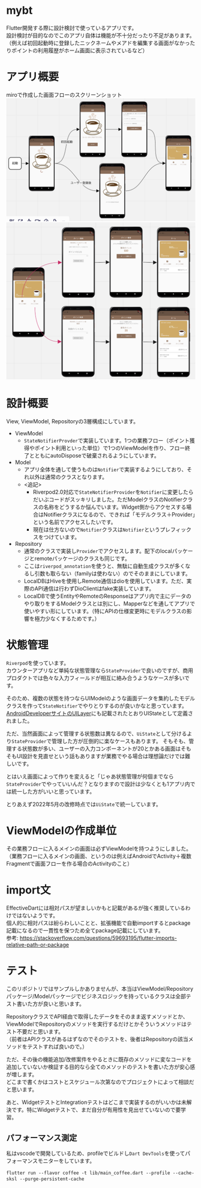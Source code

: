 # mybt
Flutter開発する際に設計検討で使っているアプリです。  
設計検討が目的なのでこのアプリ自体は機能が不十分だったり不足があります。  
（例えば初回起動時に登録したニックネームやメアドを編集する画面がなかったりポイントの利用履歴がホーム画面に表示されているなど）  

# アプリ概要
miroで作成した画面フローのスクリーンショット  
![01_start](./screenshot/01_起動処理フロー.png)  
![02_business](./screenshot/02_ポイント獲得と利用フロー.png)

# 設計概要
View, ViewModel, Repositoryの3層構成にしています。  
- ViewModel
  - `StateNotifierProvder`で実装しています。1つの業務フロー（ポイント獲得やポイント利用といった単位）で1つのViewModelを作り、フロー終了とともにautoDisposeで破棄されるようにしています。
- Model
  - アプリ全体を通して使うものは`Notifier`で実装するようにしており、それ以外は通常のクラスとなります。
  - <追記> 
     - Riverpod2.0対応で`StateNotifierProvider`を`Notifier`に変更したらだいぶコードがスッキリしました。ただModelクラスのNotifierクラスの名称をどうするか悩んでいます。Widget側からアクセスする場合はNotifierクラスになるので、できれば「モデルクラス＋Provider」という名前でアクセスしたいです。
     - 現在は仕方ないので`Notifier`クラスは`Notifier`というプレフィックスをつけています。
- Repository
  - 通常のクラスで実装し`Provider`でアクセスします。配下のlocalパッケージとremoteパッケージのクラスも同じです。
  - ここは`riverpod_annotation`を使うと、無駄に自動生成クラスが多くなるし引数も取らない（familyは使わない）のでそのままにしています。
  - LocalDBはHiveを使用しRemote通信はdioを使用しています。ただ、実際のAPI通信は行わずDioClientはfake実装しています。
  - LocalDBで使うEntityやRemoteのResponseはアプリ内で主にデータのやり取りをするModelクラスとは別にし、Mapperなどを通してアプリで使いやすい形にしています。（特にAPIの仕様変更時にモデルクラスの影響を極力少なくするためです。）

# 状態管理
`Riverpod`を使っています。  
カウンターアプリなど単純な状態管理なら`StateProvider`で良いのですが、商用プロダクトでは色々な入力フィールドが相互に絡み合うようなケースが多いです。  

そのため、複数の状態を持つならUIModelのような画面データを集約したモデルクラスを作って`StateNotifier`でやりとりするのが良いかなと思っています。
[AndroidDeveloperサイトのUILayer](https://developer.android.com/jetpack/guide/ui-layer)にも記載されたとおりUIStateとして定義されました。

ただ、当然画面によって管理する状態数は異なるので、`UiState`として分けるより`StateProvider`で管理した方が圧倒的に楽なケースもあります。
そもそも、管理する状態数が多い、ユーザーの入力コンポーネントが20とかある画面はそもそもUI設計を見直せという話もありますが業務でやる場合は理想論だけでは難しいです。

とはいえ画面によって作りを変えると「じゃあ状態管理が何個までなら`StateProvider`でやっていいんだ？となりますので設計は少なくとも1アプリ内では統一した方がいいと思っています。

とりあえず2022年5月の改修時点では`UiState`で統一しています。

# ViewModelの作成単位
その業務フローに入るメインの画面は必ずViewModelを持つようにしました。  
（業務フローに入るメインの画面、というのは例えばAndroidでActivity＋複数Fragmentで画面フローを作る場合のActivityのこと）  

# import文
EffectiveDartには相対パスが望ましいかもと記載があるが強く推奨しているわけではないようです。  
個人的に相対パスは紛らわしいことと、拡張機能で自動importするとpackage記載になるので一貫性を保つため全てpackage記載にしています。  
参考: https://stackoverflow.com/questions/59693195/flutter-imports-relative-path-or-package  

# テスト
このリポジトリではサンプルしかありませんが、本当はViewModel/Repositoryパッケージ/Modelパッケージでビジネスロジックを持っているクラスは全部テスト書いた方が良いと思います。  

RepositoryクラスでAPI経由で取得したデータをそのまま返すメソッドとか、ViewModelでRepositoryのメソッドを実行するだけとかそういうメソッドはテスト不要だと思います。  
（前者はAPIクラスがあるはずなのでそのテストを、後者はRepositoryの該当メソッドをテストすれば良いので。）  

ただ、その後の機能追加/改修案件をやるときに既存のメソッドに変なコードを追加していないか検証する目的なら全てのメソッドのテストを書いた方が安心感が増します。  
どこまで書くかはコストとスケジュール次第なのでプロジェクトによって相談だと思います。  

あと、WidgetテストとIntegrationテストはどこまで実装するのがいいかは未解決です。特にWidgetテストで、まだ自分が有用性を見出せていないので要学習。  

## パフォーマンス測定
私はvscodeで開発しているため、profileでビルドし`Dart DevTools`を使ってパフォーマンスモニターをしています。  
```
flutter run --flavor coffee -t lib/main_coffee.dart --profile --cache-sksl --purge-persistent-cache
```